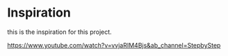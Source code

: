 # Inspiration

this is the inspiration for this project.

https://www.youtube.com/watch?v=vvjaRIM4Bjs&ab_channel=StepbyStep
